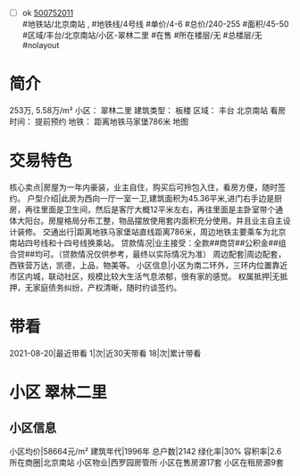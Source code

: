 - [ ] ok [500752011](https://bj.5i5j.com/ershoufang/500752011.html)  
 #地铁站/北京南站 ,  #地铁线/4号线
#单价/4-6 #总价/240-255 #面积/45-50   #区域/丰台/北京南站/小区-翠林二里 #在售 #所在楼层/无 #总楼层/无 #nolayout 
# 简介 
 253万,  5.58万/m² 
小区： 翠林二里
建筑类型： 板楼
区域： 丰台 北京南站
看房时间： 提前预约
地铁： 距离地铁马家堡786米 地图
# 交易特色 
 核心卖点|房屋为一年内豪装，业主自住，购买后可拎包入住，看房方便，随时签约。
户型介绍|此房为西向一厅一室一卫,建筑面积为45.36平米,进门右手边是厨房，再往里面是卫生间，然后是客厅大概12平米左右，再往里面是主卧室带个通体大阳台。房屋格局分布工整，物品摆放使用套内面积充分使用。并且业主自主设计装修。
交通出行|距离地铁马家堡站直线距离786米，周边地铁主要乘车为北京南站四号线和十四号线换乘站。
贷款情况|业主接受：全款##商贷##公积金##组合贷##均可。（贷款情况仅供参考，最终以实际情况为准）
周边配套|周边配套，西铁营万达，凯德，上品，物美等。
小区信息|小区为南二环外，三环内位置靠近市区内城，联动社区，规模比较大生活气息浓郁，很有家的感觉。
权属抵押|无抵押，无家庭债务纠纷，产权清晰，随时约谈签约。
# 带看 
 2021-08-20|最近带看	 1|次|近30天带看	 18|次|累计带看
# 小区 翠林二里
## 小区信息 
 小区均价|58664元/m²
建筑年代|1996年
总户数|2142
绿化率|30%
容积率|2.6
所在商圈|北京南站
小区物业|西罗园房管所
小区在售房源17套
小区在租房源9套
